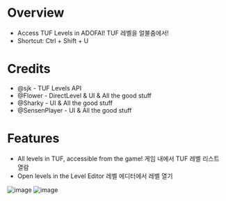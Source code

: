 # Overview
- Access TUF Levels in ADOFAI! TUF 레벨을 얼불춤에서!
- Shortcut: Ctrl + Shift + U

# Credits
- @sjk - TUF Levels API
- @Flower - DirectLevel & UI & All the good stuff
- @Sharky - UI & All the good stuff
- @SensenPlayer - UI & All the good stuff

# Features
- All levels in TUF, accessible from the game! 게임 내에서 TUF 레벨 리스트 열람
- Open levels in the Level Editor 레벨 에디터에서 레벨 열기

![image](https://github.com/fangshenghan/TUFHelper-Mod/assets/65276988/a3423965-5d8a-4a01-aafc-02748e887069)
![image](https://github.com/fangshenghan/TUFHelper-Mod/assets/65276988/eb22dc7c-8e65-4018-849e-2ea9a9957ebf)
